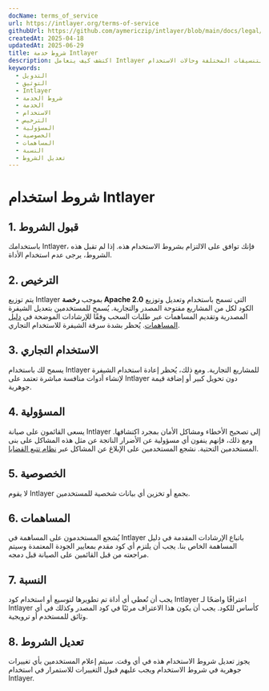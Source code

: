 ```yaml
---
docName: terms_of_service
url: https://intlayer.org/terms-of-service
githubUrl: https://github.com/aymericzip/intlayer/blob/main/docs/legal/ar/terms_of_service.md
createdAt: 2025-04-18
updatedAt: 2025-06-29
title: شروط خدمة Intlayer
description: اكتشف كيف يتعامل Intlayer مع المعلومات التي يتم جمعها من خلال موقعنا الإلكتروني ونظام إدارة المحتوى الخاص بنا. اتبع الوثائق لفهم التنسيقات المختلفة وحالات الاستخدام.
keywords:
  - التدويل
  - التوثيق
  - Intlayer
  - شروط الخدمة
  - الخدمة
  - الاستخدام
  - الترخيص
  - المسؤولية
  - الخصوصية
  - المساهمات
  - النسبة
  - تعديل الشروط
---
```


# شروط استخدام Intlayer

## 1. قبول الشروط

باستخدامك Intlayer، فإنك توافق على الالتزام بشروط الاستخدام هذه. إذا لم تقبل هذه الشروط، يرجى عدم استخدام الأداة.

## 2. الترخيص

يتم توزيع Intlayer بموجب **رخصة Apache 2.0** التي تسمح باستخدام وتعديل وتوزيع الكود لكل من المشاريع مفتوحة المصدر والتجارية. يُسمح للمستخدمين بتعديل الشيفرة المصدرية وتقديم المساهمات عبر طلبات السحب وفقًا للإرشادات الموضحة في [دليل المساهمات](https://github.com/aymericzip/intlayer/blob/main/CONTRIBUTING.md). يُحظر بشدة سرقة الشيفرة للاستخدام التجاري.

## 3. الاستخدام التجاري

يسمح لك باستخدام Intlayer للمشاريع التجارية. ومع ذلك، يُحظر إعادة استخدام الشيفرة لإنشاء أدوات منافسة مباشرة تعتمد على Intlayer دون تحويل كبير أو إضافة قيمة جوهرية.

## 4. المسؤولية

يسعى القائمون على صيانة Intlayer إلى تصحيح الأخطاء ومشاكل الأمان بمجرد اكتشافها. ومع ذلك، فإنهم ينفون أي مسؤولية عن الأضرار الناتجة عن مثل هذه المشاكل على بنى المستخدمين التحتية. نشجع المستخدمين على الإبلاغ عن المشاكل عبر [نظام تتبع القضايا](https://github.com/aymericzip/intlayer/issues).

## 5. الخصوصية

لا يقوم Intlayer بجمع أو تخزين أي بيانات شخصية للمستخدمين.

## 6. المساهمات

يُشجع المستخدمون على المساهمة في Intlayer باتباع الإرشادات المقدمة في دليل المساهمة الخاص بنا. يجب أن يلتزم أي كود مقدم بمعايير الجودة المعتمدة وسيتم مراجعته من قبل القائمين على الصيانة قبل دمجه.

## 7. النسبة

يجب أن تُعطي أي أداة تم تطويرها لتوسيع أو استخدام كود Intlayer اعترافًا واضحًا لـ Intlayer كأساس للكود. يجب أن يكون هذا الاعتراف مرئيًا في كود المصدر وكذلك في أي وثائق للمستخدم أو ترويجية.

## 8. تعديل الشروط

يجوز تعديل شروط الاستخدام هذه في أي وقت. سيتم إعلام المستخدمين بأي تغييرات جوهرية في شروط الاستخدام ويجب عليهم قبول التغييرات للاستمرار في استخدام Intlayer.
